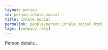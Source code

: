```yaml
---
layout: person
id: person.inhale.social
title: Inhale Social
permalink: people/person.inhale.social.html
tags: [company.rely]
---
```


Person details...